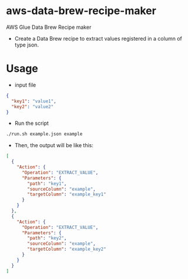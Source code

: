 # aws-data-brew-recipe-maker

AWS Glue Data Brew Recipe maker

- Create a Data Brew recipe to extract values registered in a column of type json.

# Usage

- input file

```json
{
  "key1": "value1",
  "key2": "value2"
}
```

- Run the script

```bash
./run.sh example.json example
```

- Then, the output will be like this:

```json
[
  {
    "Action": {
      "Operation": "EXTRACT_VALUE",
      "Parameters": {
        "path": "key1",
        "sourceColumn": "example",
        "targetColumn": "example_key1"
      }
    }
  },
  {
    "Action": {
      "Operation": "EXTRACT_VALUE",
      "Parameters": {
        "path": "key2",
        "sourceColumn": "example",
        "targetColumn": "example_key2"
      }
    }
  }
]
```